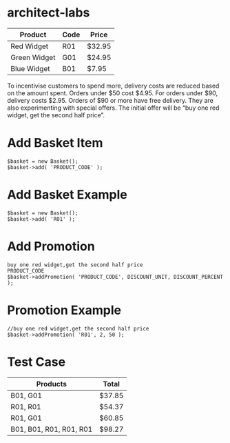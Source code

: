 # architect-labs
<table>
<thead>
<tr>
<th>Product</th>
<th>Code</th>
<th>Price</th>
</tr>
</thead>
<tbody>
<tr>
<td>Red Widget</td>
<td>R01</td>
<td>$32.95</td>
</tr>
<tr>
<td>Green Widget</td>
<td>G01</td>
<td>$24.95</td>
</tr>
<tr>
<td>Blue Widget</td>
<td>B01</td>
<td>$7.95</td>
</tr>
</tbody>
</table>
To incentivise customers to spend more, delivery costs are reduced based on the amount 
spent. Orders under $50 cost $4.95. For orders under $90, delivery costs $2.95. Orders of 
$90 or more have free delivery.
They are also experimenting with special offers. The initial offer will be “buy one red widget, 
get the second half price”.

# Add Basket Item

    $basket = new Basket();
    $basket->add( 'PRODUCT_CODE' );

# Add Basket Example

    $basket = new Basket();
    $basket->add( 'R01' );

# Add Promotion
    buy one red widget,get the second half price  
    PRODUCT_CODE
    $basket->addPromotion( 'PRODUCT_CODE', DISCOUNT_UNIT, DISCOUNT_PERCENT );

# Promotion Example
    //buy one red widget,get the second half price
    $basket->addPromotion( 'R01', 2, 50 );

# Test Case
<table>
<thead>
<tr>
<th>Products</th>
<th>Total</th>
</tr>
</thead>
<tbody>
<tr>
<td>B01, G01</td>
<td>$37.85</td>
</tr>
<tr>
<td>R01, R01</td>
<td>$54.37</td>
</tr>
<tr>
<td>R01, G01</td>
<td>$60.85</td>
</tr>
<tr>
<td>B01, B01, R01, R01, R01</td>
<td>$98.27</td>
</tr>
</tbody>
</table>